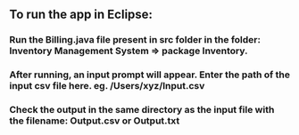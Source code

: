 ## To run the app in Eclipse:
### Run the Billing.java file present in src folder in the folder: Inventory Management System => package Inventory.

### After running, an input prompt will appear. Enter the path of the input csv file here. eg. /Users/xyz/Input.csv

### Check the output in the same directory as the input file with the filename: Output.csv or Output.txt
